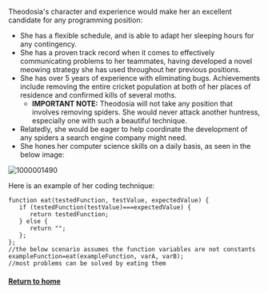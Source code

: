 Theodosia's character and experience would make her an excellent candidate for any programming position:
 * She has a flexible schedule, and is able to adapt her sleeping hours for any contingency.
 * She has a proven track record when it comes to effectively communicating problems to her teammates, having developed a novel meowing strategy she has used throughout her previous positions.
 * She has over 5 years of experience with eliminating bugs. Achievements include removing the entire cricket population at both of her places of residence and confirmed kills of several moths.
    * **IMPORTANT NOTE:** Theodosia will not take any position that involves removing spiders. She would never attack another huntress, especially one with such a beautiful technique.
 * Relatedly, she would be eager to help coordinate the development of any spiders a search engine company might need. 
 * She hones her computer science skills on a daily basis, as seen in the below image:
 
 ![1000001490](https://user-images.githubusercontent.com/122947311/226093337-83b7543c-59cc-40f0-82b5-59c54b86874d.jpg)
 
 Here is an example of her coding technique:
 
    function eat(testedFunction, testValue, expectedValue) {
       if (testedFunction(testValue)===expectedValue) {
          return testedFunction;
       } else {
          return "";
       };
    };
    //the below scenario assumes the function variables are not constants
    exampleFunction=eat(exampleFunction, varA, varB);
    //most problems can be solved by eating them

#### [Return to home](README.md)
